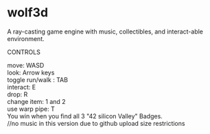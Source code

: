 # wolf3d
A ray-casting game engine with music, collectibles, and interact-able environment.

CONTROLS

move: WASD\
look: Arrow keys\
toggle run/walk : TAB\
interact: E\
drop: R\
change item: 1 and 2\
use warp pipe: T\
You win when you find all 3 "42 silicon Valley" Badges.\
//no music in this version due to github upload size restrictions

